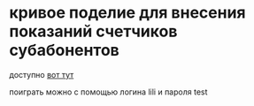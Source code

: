 # кривое поделие для внесения показаний счетчиков субабонентов

доступно [вот тут](https://test20012021.000webhostapp.com/)

поиграть можно с помощью логина lili и пароля test
